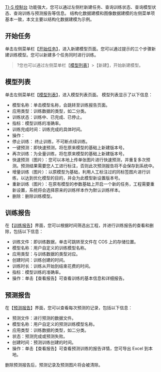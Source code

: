 [TI-S 控制台](https://console.cloud.tencent.com/tis) 功能强大，您可以通过左侧栏新建任务、查询训练状态、查询模型状态、查询训练与预测报告等信息。
结构化数据建模和图像数据建模的左侧菜单项基本一致，本文主要以结构化数据建模为示例。

## 开始任务
单击左侧菜单栏【[开始任务](https://console.cloud.tencent.com/tis/start)】，进入新建模型页面。您可以通过提示的三个步骤新建训练模型。您可以新建多个任务同时进行训练。
>?您也可以通过左侧菜单栏【[模型列表](https://console.cloud.tencent.com/tis/modules)】>【新建】，开始新建模型。

## 模型列表
单击左侧菜单栏【[模型列表](https://console.cloud.tencent.com/tis/modules)】，进入模型列表页面。
模型列表显示了以下信息：
- 模型名称：单击模型名称，会跳转至训练报告页面。
- 应用类型：训练数据的类型，如二分类。
- 训练状态：训练中、已完成、已停止。
- 指标：模型训练的准确率。
- 训练完成时间：训练完成的具体时间。
- 操作：
 -  停止训练： 终止训练，不可断点续训练。
 -  一键预测：即快速预测，将在原来模型的基础上新建版本号。
 -  再次训练：为全量训练，将在原来模型的基础上新建版本号。
 -  快速预测（图片）：您可以本地上传单张图片进行快速预测，并重复多次预测。预测结果需要您人工进行标注，否则此次预测报告将不会保存到系统中。
 -  增量训练（图片）：以原模型为基础，利用人工标注过的同标签图片进行训练，以达到优化模型的目的，并会为此模型新设置版本号。
 -  重新训练（图片）：在原有模型的参数基础上开启一个新的任务，工程需要重新设置，系统将会选择原来的训练样本作为默认训练样本。
 -  删除：删除训练模型。


## 训练报告
在【[训练报告](https://console.cloud.tencent.com/tis/report/train)】界面，您可以根据时间筛选出工程，并进行训练报告的查看和删除，包括以下信息：
- 训练文件：即训练数据，单击可跳转至文件在 COS 上的存储位置。 
- 模型名称：用户自定义的训练模型名称。
- 应用类型：与训练数据的类型对应。
- 创建时间：训练创建的时间。
- 训练时长：训练从开始到结束花费的时间。
- 指标：模型训练的准确率。
- 操作：单击【查看报告】可查看训练的基本信息和详细报告。

## 预测报告
在【[预测报告](https://console.cloud.tencent.com/tis/report/prediction)】界面，您可以查看每次预测的记录，包括以下信息：
- 预测文件：进行预测的数据文件。
- 模型名称：用户自定义的预测训练模型名称。
- 应用类型：训练数据的类型，如二分类。
- 状态：预测完成或预测失败。
- 创建时间：预测训练创建的时间。
- 操作：单击【查看报告】可查看预测训练的报告详情，您可导出 Excel 到本地。

删除预测报告后，预测记录及预测图片将会被清除。


  





